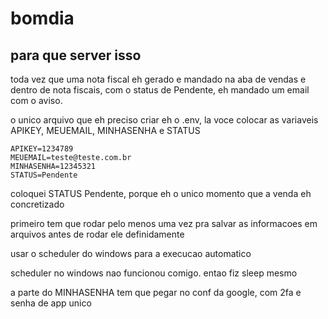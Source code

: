 # bomdia

## para que server isso

toda vez que uma nota fiscal eh gerado e mandado na aba de vendas e dentro de nota fiscais, com o status de Pendente, eh mandado um email com o aviso.

o unico arquivo que eh preciso criar eh o .env, la voce colocar as variaveis APIKEY, MEUEMAIL, MINHASENHA e STATUS
```
APIKEY=1234789
MEUEMAIL=teste@teste.com.br
MINHASENHA=12345321
STATUS=Pendente
```
coloquei STATUS Pendente, porque eh o unico momento que a venda eh concretizado

primeiro tem que rodar pelo menos uma vez pra salvar as informacoes em arquivos antes de rodar ele definidamente

usar o scheduler do windows para a execucao automatico

scheduler no windows nao funcionou comigo. entao fiz sleep mesmo

a parte do MINHASENHA tem que pegar no conf da google, com 2fa e senha de app unico